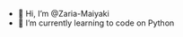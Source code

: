 - 👋 Hi, I’m @Zaria-Maiyaki
- 🌱 I’m currently learning to code on Python


<!---
Zaria-Maiyaki/Zaria-Maiyaki is a ✨ special ✨ repository because its `README.md` (this file) appears on your GitHub profile.
You can click the Preview link to take a look at your changes.
--->
